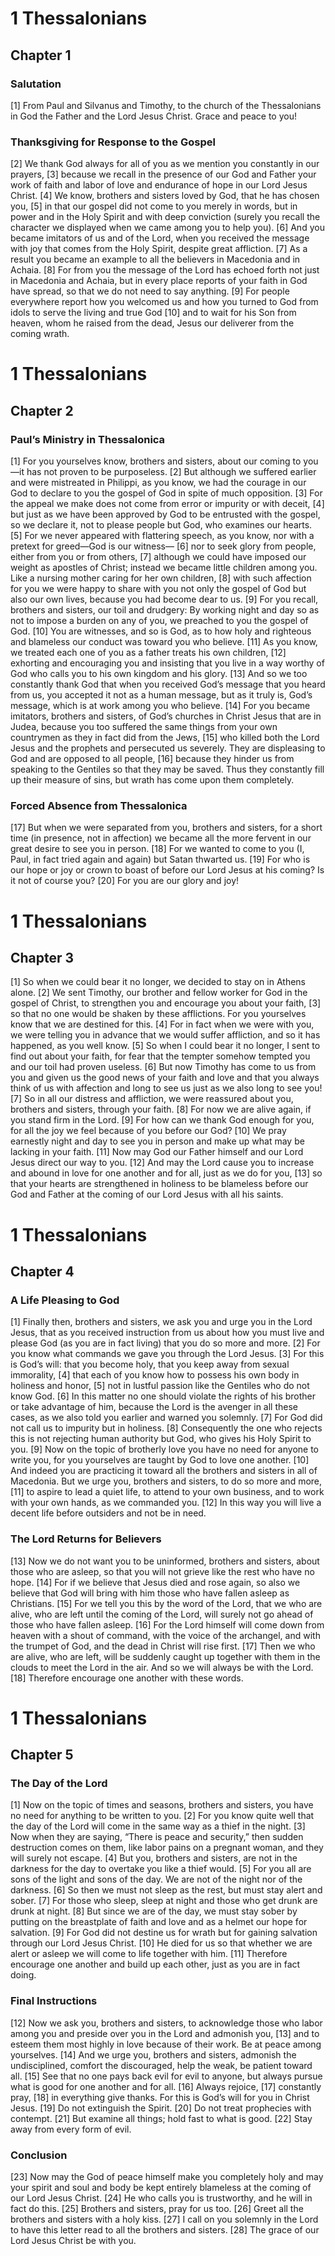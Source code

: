 # 1 Thessalonians

## Chapter 1 <!-- scripture:1 -->


### Salutation

[1] From Paul and Silvanus and Timothy, to the church of the Thessalonians in God the Father and the Lord Jesus Christ. Grace and peace to you!

### Thanksgiving for Response to the Gospel

[2] We thank God always for all of you as we mention you constantly in our prayers,
[3] because we recall in the presence of our God and Father your work of faith and labor of love and endurance of hope in our Lord Jesus Christ.
[4] We know, brothers and sisters loved by God, that he has chosen you,
[5] in that our gospel did not come to you merely in words, but in power and in the Holy Spirit and with deep conviction (surely you recall the character we displayed when we came among you to help you).
[6] And you became imitators of us and of the Lord, when you received the message with joy that comes from the Holy Spirit, despite great affliction.
[7] As a result you became an example to all the believers in Macedonia and in Achaia.
[8] For from you the message of the Lord has echoed forth not just in Macedonia and Achaia, but in every place reports of your faith in God have spread, so that we do not need to say anything.
[9] For people everywhere report how you welcomed us and how you turned to God from idols to serve the living and true God
[10] and to wait for his Son from heaven, whom he raised from the dead, Jesus our deliverer from the coming wrath.
# 1 Thessalonians

## Chapter 2 <!-- scripture:2 -->


### Paul’s Ministry in Thessalonica

[1] For you yourselves know, brothers and sisters, about our coming to you—it has not proven to be purposeless.
[2] But although we suffered earlier and were mistreated in Philippi, as you know, we had the courage in our God to declare to you the gospel of God in spite of much opposition.
[3] For the appeal we make does not come from error or impurity or with deceit,
[4] but just as we have been approved by God to be entrusted with the gospel, so we declare it, not to please people but God, who examines our hearts.
[5] For we never appeared with flattering speech, as you know, nor with a pretext for greed—God is our witness—
[6] nor to seek glory from people, either from you or from others,
[7] although we could have imposed our weight as apostles of Christ; instead we became little children among you. Like a nursing mother caring for her own children,
[8] with such affection for you we were happy to share with you not only the gospel of God but also our own lives, because you had become dear to us.
[9] For you recall, brothers and sisters, our toil and drudgery: By working night and day so as not to impose a burden on any of you, we preached to you the gospel of God.
[10] You are witnesses, and so is God, as to how holy and righteous and blameless our conduct was toward you who believe.
[11] As you know, we treated each one of you as a father treats his own children,
[12] exhorting and encouraging you and insisting that you live in a way worthy of God who calls you to his own kingdom and his glory.
[13] And so we too constantly thank God that when you received God’s message that you heard from us, you accepted it not as a human message, but as it truly is, God’s message, which is at work among you who believe.
[14] For you became imitators, brothers and sisters, of God’s churches in Christ Jesus that are in Judea, because you too suffered the same things from your own countrymen as they in fact did from the Jews,
[15] who killed both the Lord Jesus and the prophets and persecuted us severely. They are displeasing to God and are opposed to all people,
[16] because they hinder us from speaking to the Gentiles so that they may be saved. Thus they constantly fill up their measure of sins, but wrath has come upon them completely.

### Forced Absence from Thessalonica

[17] But when we were separated from you, brothers and sisters, for a short time (in presence, not in affection) we became all the more fervent in our great desire to see you in person.
[18] For we wanted to come to you (I, Paul, in fact tried again and again) but Satan thwarted us.
[19] For who is our hope or joy or crown to boast of before our Lord Jesus at his coming? Is it not of course you?
[20] For you are our glory and joy!
# 1 Thessalonians

## Chapter 3 <!-- scripture:3 -->

[1] So when we could bear it no longer, we decided to stay on in Athens alone.
[2] We sent Timothy, our brother and fellow worker for God in the gospel of Christ, to strengthen you and encourage you about your faith,
[3] so that no one would be shaken by these afflictions. For you yourselves know that we are destined for this.
[4] For in fact when we were with you, we were telling you in advance that we would suffer affliction, and so it has happened, as you well know.
[5] So when I could bear it no longer, I sent to find out about your faith, for fear that the tempter somehow tempted you and our toil had proven useless.
[6] But now Timothy has come to us from you and given us the good news of your faith and love and that you always think of us with affection and long to see us just as we also long to see you!
[7] So in all our distress and affliction, we were reassured about you, brothers and sisters, through your faith.
[8] For now we are alive again, if you stand firm in the Lord.
[9] For how can we thank God enough for you, for all the joy we feel because of you before our God?
[10] We pray earnestly night and day to see you in person and make up what may be lacking in your faith.
[11] Now may God our Father himself and our Lord Jesus direct our way to you.
[12] And may the Lord cause you to increase and abound in love for one another and for all, just as we do for you,
[13] so that your hearts are strengthened in holiness to be blameless before our God and Father at the coming of our Lord Jesus with all his saints.
# 1 Thessalonians

## Chapter 4 <!-- scripture:4 -->


### A Life Pleasing to God

[1] Finally then, brothers and sisters, we ask you and urge you in the Lord Jesus, that as you received instruction from us about how you must live and please God (as you are in fact living) that you do so more and more.
[2] For you know what commands we gave you through the Lord Jesus.
[3] For this is God’s will: that you become holy, that you keep away from sexual immorality,
[4] that each of you know how to possess his own body in holiness and honor,
[5] not in lustful passion like the Gentiles who do not know God.
[6] In this matter no one should violate the rights of his brother or take advantage of him, because the Lord is the avenger in all these cases, as we also told you earlier and warned you solemnly.
[7] For God did not call us to impurity but in holiness.
[8] Consequently the one who rejects this is not rejecting human authority but God, who gives his Holy Spirit to you.
[9] Now on the topic of brotherly love you have no need for anyone to write you, for you yourselves are taught by God to love one another.
[10] And indeed you are practicing it toward all the brothers and sisters in all of Macedonia. But we urge you, brothers and sisters, to do so more and more,
[11] to aspire to lead a quiet life, to attend to your own business, and to work with your own hands, as we commanded you.
[12] In this way you will live a decent life before outsiders and not be in need.

### The Lord Returns for Believers

[13] Now we do not want you to be uninformed, brothers and sisters, about those who are asleep, so that you will not grieve like the rest who have no hope.
[14] For if we believe that Jesus died and rose again, so also we believe that God will bring with him those who have fallen asleep as Christians.
[15] For we tell you this by the word of the Lord, that we who are alive, who are left until the coming of the Lord, will surely not go ahead of those who have fallen asleep.
[16] For the Lord himself will come down from heaven with a shout of command, with the voice of the archangel, and with the trumpet of God, and the dead in Christ will rise first.
[17] Then we who are alive, who are left, will be suddenly caught up together with them in the clouds to meet the Lord in the air. And so we will always be with the Lord.
[18] Therefore encourage one another with these words.
# 1 Thessalonians

## Chapter 5 <!-- scripture:5 -->


### The Day of the Lord

[1] Now on the topic of times and seasons, brothers and sisters, you have no need for anything to be written to you.
[2] For you know quite well that the day of the Lord will come in the same way as a thief in the night.
[3] Now when they are saying, “There is peace and security,” then sudden destruction comes on them, like labor pains on a pregnant woman, and they will surely not escape.
[4] But you, brothers and sisters, are not in the darkness for the day to overtake you like a thief would.
[5] For you all are sons of the light and sons of the day. We are not of the night nor of the darkness.
[6] So then we must not sleep as the rest, but must stay alert and sober.
[7] For those who sleep, sleep at night and those who get drunk are drunk at night.
[8] But since we are of the day, we must stay sober by putting on the breastplate of faith and love and as a helmet our hope for salvation.
[9] For God did not destine us for wrath but for gaining salvation through our Lord Jesus Christ.
[10] He died for us so that whether we are alert or asleep we will come to life together with him.
[11] Therefore encourage one another and build up each other, just as you are in fact doing.

### Final Instructions

[12] Now we ask you, brothers and sisters, to acknowledge those who labor among you and preside over you in the Lord and admonish you,
[13] and to esteem them most highly in love because of their work. Be at peace among yourselves.
[14] And we urge you, brothers and sisters, admonish the undisciplined, comfort the discouraged, help the weak, be patient toward all.
[15] See that no one pays back evil for evil to anyone, but always pursue what is good for one another and for all.
[16] Always rejoice,
[17] constantly pray,
[18] in everything give thanks. For this is God’s will for you in Christ Jesus.
[19] Do not extinguish the Spirit.
[20] Do not treat prophecies with contempt.
[21] But examine all things; hold fast to what is good.
[22] Stay away from every form of evil.

### Conclusion

[23] Now may the God of peace himself make you completely holy and may your spirit and soul and body be kept entirely blameless at the coming of our Lord Jesus Christ.
[24] He who calls you is trustworthy, and he will in fact do this.
[25] Brothers and sisters, pray for us too.
[26] Greet all the brothers and sisters with a holy kiss.
[27] I call on you solemnly in the Lord to have this letter read to all the brothers and sisters.
[28] The grace of our Lord Jesus Christ be with you.

